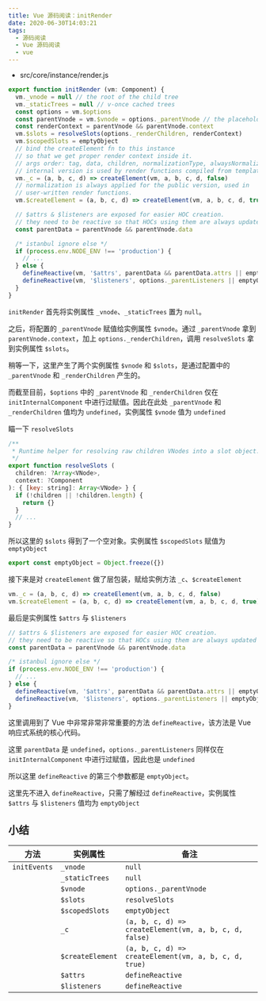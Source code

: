 ```yaml
---
title: Vue 源码阅读：initRender
date: 2020-06-30T14:03:21
tags:
  - 源码阅读
  - Vue 源码阅读
  - vue
---
```


- src/core/instance/render.js

```js
export function initRender (vm: Component) {
  vm._vnode = null // the root of the child tree
  vm._staticTrees = null // v-once cached trees
  const options = vm.$options
  const parentVnode = vm.$vnode = options._parentVnode // the placeholder node in parent tree
  const renderContext = parentVnode && parentVnode.context
  vm.$slots = resolveSlots(options._renderChildren, renderContext)
  vm.$scopedSlots = emptyObject
  // bind the createElement fn to this instance
  // so that we get proper render context inside it.
  // args order: tag, data, children, normalizationType, alwaysNormalize
  // internal version is used by render functions compiled from templates
  vm._c = (a, b, c, d) => createElement(vm, a, b, c, d, false)
  // normalization is always applied for the public version, used in
  // user-written render functions.
  vm.$createElement = (a, b, c, d) => createElement(vm, a, b, c, d, true)

  // $attrs & $listeners are exposed for easier HOC creation.
  // they need to be reactive so that HOCs using them are always updated
  const parentData = parentVnode && parentVnode.data

  /* istanbul ignore else */
  if (process.env.NODE_ENV !== 'production') {
    // ...
  } else {
    defineReactive(vm, '$attrs', parentData && parentData.attrs || emptyObject, null, true)
    defineReactive(vm, '$listeners', options._parentListeners || emptyObject, null, true)
  }
}
```

`initRender` 首先将实例属性 `_vnode`、`_staticTrees` 置为 `null`。

之后，将配置的 `_parentVnode` 赋值给实例属性 `$vnode`。通过 `_parentVnode` 拿到 `parentVnode.context`，加上 `options._renderChildren`，调用 `resolveSlots` 拿到实例属性 `$slots`。

稍等一下，这里产生了两个实例属性 `$vnode` 和 `$slots`，是通过配置中的 `_parentVnode` 和 `_renderChildren` 产生的。

而截至目前，`$options` 中的 `_parentVnode` 和 `_renderChildren` 仅在 `initInternalComponent` 中进行过赋值。因此在此处 `_parentVnode` 和 `_renderChildren` 值均为 `undefined`，实例属性 `$vnode` 值为 `undefined`

瞄一下 `resolveSlots`

```js
/**
 * Runtime helper for resolving raw children VNodes into a slot object.
 */
export function resolveSlots (
  children: ?Array<VNode>,
  context: ?Component
): { [key: string]: Array<VNode> } {
  if (!children || !children.length) {
    return {}
  }
  // ...
}
```

所以这里的 `$slots` 得到了一个空对象。实例属性 `$scopedSlots` 赋值为 `emptyObject`

```js
export const emptyObject = Object.freeze({})
```

接下来是对 `createElement` 做了层包装，赋给实例方法 `_c`、`$createElement`

```js
vm._c = (a, b, c, d) => createElement(vm, a, b, c, d, false)
vm.$createElement = (a, b, c, d) => createElement(vm, a, b, c, d, true)
```

最后是实例属性 `$attrs` 与 `$listeners`

```js
// $attrs & $listeners are exposed for easier HOC creation.
// they need to be reactive so that HOCs using them are always updated
const parentData = parentVnode && parentVnode.data

/* istanbul ignore else */
if (process.env.NODE_ENV !== 'production') {
  // ...
} else {
  defineReactive(vm, '$attrs', parentData && parentData.attrs || emptyObject, null, true)
  defineReactive(vm, '$listeners', options._parentListeners || emptyObject, null, true)
}
```

这里调用到了 Vue 中非常非常非常重要的方法 `defineReactive`，该方法是 Vue 响应式系统的核心代码。

这里 `parentData` 是 `undefined`，`options._parentListeners` 同样仅在 `initInternalComponent` 中进行过赋值，因此也是 `undefined`

所以这里 `defineReactive` 的第三个参数都是 `emptyObject`。

这里先不进入 `defineReactive`，只需了解经过 `defineReactive`，实例属性 `$attrs` 与 `$listeners` 值均为 `emptyObject`

## 小结

| 方法         | 实例属性         | 备注                                                   |
| ------------ | ---------------- | ------------------------------------------------------ |
| `initEvents` | `_vnode`         | `null`                                                 |
|              | `_staticTrees`   | `null`                                                 |
|              | `$vnode`         | `options._parentVnode`                                 |
|              | `$slots`         | `resolveSlots`                                         |
|              | `$scopedSlots`   | `emptyObject`                                          |
|              | `_c`             | `(a, b, c, d) => createElement(vm, a, b, c, d, false)` |
|              | `$createElement` | `(a, b, c, d) => createElement(vm, a, b, c, d, true)`  |
|              | `$attrs`         | `defineReactive`                                       |
|              | `$listeners`     | `defineReactive`                                       |
